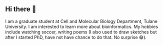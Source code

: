 ## Hi there 👋

I am a graduate student at Cell and Molecular Biology Department, Tulane University. I am interested to learn more about bioinformatics. My hobbies include watching soccer, writing poems (I also used to draw sketches but after I started PhD, have not have chance to do that. No surprise 😁).   

<!--
**kthapa101/kthapa101** is a ✨ _special_ ✨ repository because its `README.md` (this file) appears on your GitHub profile.

Here are some ideas to get you started:

- 🔭 I’m currently working on ...
- 🌱 I’m currently learning ...
- 👯 I’m looking to collaborate on ...
- 🤔 I’m looking for help with ...
- 💬 Ask me about ...
- 📫 How to reach me: ...
- 😄 Pronouns: ...
- ⚡ Fun fact: ...
-->
